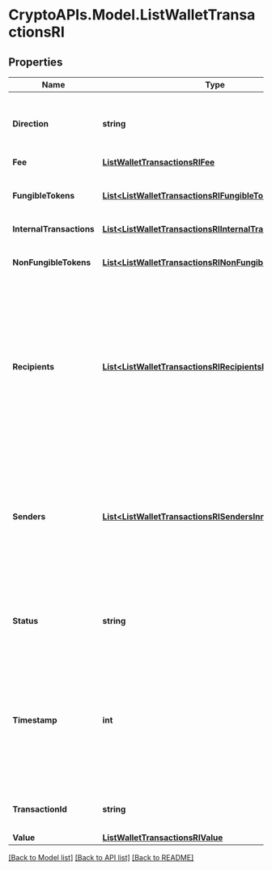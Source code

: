 # CryptoAPIs.Model.ListWalletTransactionsRI

## Properties

Name | Type | Description | Notes
------------ | ------------- | ------------- | -------------
**Direction** | **string** | Defines the direction of the transaction, e.g. incoming. | 
**Fee** | [**ListWalletTransactionsRIFee**](ListWalletTransactionsRIFee.md) |  | 
**FungibleTokens** | [**List&lt;ListWalletTransactionsRIFungibleTokensInner&gt;**](ListWalletTransactionsRIFungibleTokensInner.md) | Represents fungible tokens&#39;es detailed information | [optional] 
**InternalTransactions** | [**List&lt;ListWalletTransactionsRIInternalTransactionsInner&gt;**](ListWalletTransactionsRIInternalTransactionsInner.md) |  | [optional] 
**NonFungibleTokens** | [**List&lt;ListWalletTransactionsRINonFungibleTokensInner&gt;**](ListWalletTransactionsRINonFungibleTokensInner.md) | Represents non-fungible tokens&#39;es detailed information. | [optional] 
**Recipients** | [**List&lt;ListWalletTransactionsRIRecipientsInner&gt;**](ListWalletTransactionsRIRecipientsInner.md) | Represents a list of recipient addresses with the respective amounts. In account-based protocols like Ethereum there is only one address in this list. | 
**Senders** | [**List&lt;ListWalletTransactionsRISendersInner&gt;**](ListWalletTransactionsRISendersInner.md) | Represents a list of sender addresses with the respective amounts. In account-based protocols like Ethereum there is only one address in this list. | 
**Status** | **string** | Defines the status of the transaction, if it is confirmed or unconfirmed. | 
**Timestamp** | **int** | Defines the exact date/time in Unix Timestamp when this transaction was mined, confirmed or first seen in Mempool, if it is unconfirmed. | 
**TransactionId** | **string** | Represents the unique TD of the transaction. | 
**Value** | [**ListWalletTransactionsRIValue**](ListWalletTransactionsRIValue.md) |  | 

[[Back to Model list]](../README.md#documentation-for-models) [[Back to API list]](../README.md#documentation-for-api-endpoints) [[Back to README]](../README.md)

